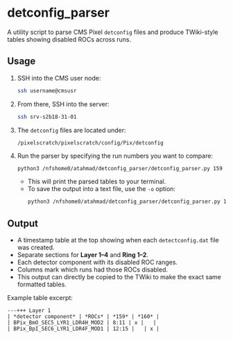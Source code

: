 # detconfig_parser

A utility script to parse CMS Pixel `detconfig` files and produce TWiki-style tables showing disabled ROCs across runs.

## Usage

1. SSH into the CMS user node:
   ```bash
   ssh username@cmsusr
   ```

2. From there, SSH into the server:
   ```bash
   ssh srv-s2b18-31-01
   ```

3. The `detconfig` files are located under:
   ```
   /pixelscratch/pixelscratch/config/Pix/detconfig
   ```

4. Run the parser by specifying the run numbers you want to compare:
   ```bash
   python3 /nfshome0/atahmad/detconfig_parser/detconfig_parser.py 159 160 161
   ```

   - This will print the parsed tables to your terminal.
   - To save the output into a text file, use the `-o` option:
     ```bash
     python3 /nfshome0/atahmad/detconfig_parser/detconfig_parser.py 159 160 -o output.txt
     ```

## Output

- A timestamp table at the top showing when each `detectconfig.dat` file was created.
- Separate sections for **Layer 1–4** and **Ring 1–2**.
- Each detector component with its disabled ROC ranges.
- Columns mark which runs had those ROCs disabled.
- This output can directly be copied to the TWiki to make the exact same formatted tables.

Example table excerpt:

```
---+++ Layer 1
| *detector component* | *ROCs* | *159* | *160* |
| BPix_BmO_SEC5_LYR1_LDR4H_MOD2 | 8:11 | x |   |
| BPix_BpI_SEC6_LYR1_LDR4F_MOD1 | 12:15 |   | x |
```
